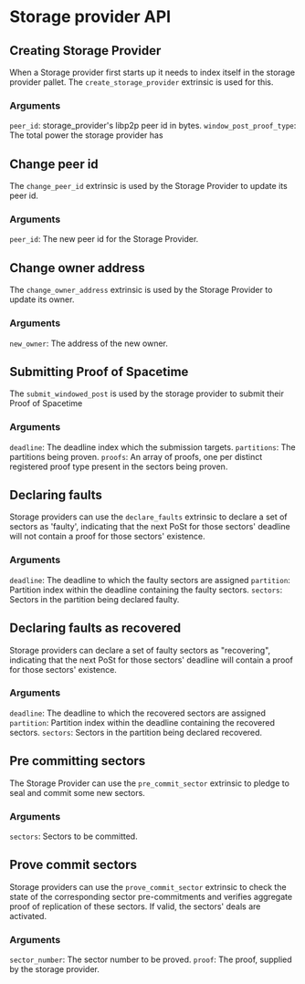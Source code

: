 # Storage provider API

## Creating Storage Provider

When a Storage provider first starts up it needs to index itself in the storage provider pallet. The `create_storage_provider` extrinsic is used for this.

### Arguments

`peer_id`: storage_provider's libp2p peer id in bytes.
`window_post_proof_type`: The total power the storage provider has

## Change peer id

The `change_peer_id` extrinsic is used by the Storage Provider to update its peer id.

### Arguments

`peer_id`: The new peer id for the Storage Provider.

## Change owner address

The `change_owner_address` extrinsic is used by the Storage Provider to update its owner.

### Arguments

`new_owner`: The address of the new owner.

## Submitting Proof of Spacetime

The `submit_windowed_post` is used by the storage provider to submit their Proof of Spacetime

### Arguments

`deadline`: The deadline index which the submission targets.
`partitions`: The partitions being proven.
`proofs`: An array of proofs, one per distinct registered proof type present in the sectors being proven.

## Declaring faults

Storage providers can use the `declare_faults` extrinsic to declare a set of sectors as 'faulty', indicating that the next PoSt for those sectors' deadline will not contain a proof for those sectors' existence.

### Arguments

`deadline`: The deadline to which the faulty sectors are assigned
`partition`: Partition index within the deadline containing the faulty sectors.
`sectors`: Sectors in the partition being declared faulty.

## Declaring faults as recovered

Storage providers can declare a set of faulty sectors as "recovering", indicating that the next PoSt for those sectors' deadline will contain a proof for those sectors' existence.

### Arguments

`deadline`: The deadline to which the recovered sectors are assigned
`partition`: Partition index within the deadline containing the recovered sectors.
`sectors`: Sectors in the partition being declared recovered.

## Pre committing sectors

The Storage Provider can use the `pre_commit_sector` extrinsic to pledge to seal and commit some new sectors.

### Arguments

`sectors`: Sectors to be committed.


## Prove commit sectors

Storage providers can use the `prove_commit_sector` extrinsic to check the state of the corresponding sector pre-commitments and verifies aggregate proof of replication of these sectors. If valid, the sectors' deals are activated.

### Arguments

`sector_number`: The sector number to be proved.
`proof`: The proof, supplied by the storage provider.
